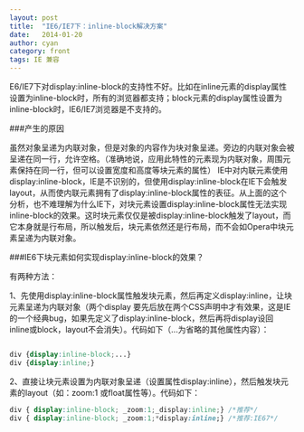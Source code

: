```yaml
---
layout: post
title:  "IE6/IE7下：inline-block解决方案"
date:   2014-01-20
author: cyan
category: front
tags: IE 兼容
---
```


E6/IE7下对display:inline-block的支持性不好。比如在inline元素的display属性设置为inline-block时，所有的浏览器都支持；block元素的display属性设置为inline-block时，IE6/IE7浏览器是不支持的。

###产生的原因

虽然对象呈递为内联对象，但是对象的内容作为块对象呈递。旁边的内联对象会被呈递在同一行，允许空格。（准确地说，应用此特性的元素现为内联对象，周围元素保持在同一行，但可以设置宽度和高度等块元素的属性）
IE中对内联元素使用display:inline-block，IE是不识别的，但使用display:inline-block在IE下会触发layout，从而使内联元素拥有了display:inline-block属性的表征。从上面的这个分析，也不难理解为什么IE下，对块元素设置display:inline-block属性无法实现inline-block的效果。这时块元素仅仅是被display:inline-block触发了layout，而它本身就是行布局，所以触发后，块元素依然还是行布局，而不会如Opera中块元素呈递为内联对象。
 
###IE6下块元素如何实现display:inline-block的效果？

有两种方法：

1、先使用display:inline-block属性触发块元素，然后再定义display:inline，让块元素呈递为内联对象（两个display 要先后放在两个CSS声明中才有效果，这是IE的一个经典bug，如果先定义了display:inline-block，然后再将display设回 inline或block，layout不会消失）。代码如下（...为省略的其他属性内容）： 

```css

div {display:inline-block;...} 
div {display:inline;}
```

2、直接让块元素设置为内联对象呈递（设置属性display:inline），然后触发块元素的layout（如：zoom:1 或float属性等）。代码如下：

```css
div { display:inline-block; _zoom:1;_display:inline;} /*推荐*/
div { display:inline-block; _zoom:1;*display:inline;} /*推荐:IE67*/
```